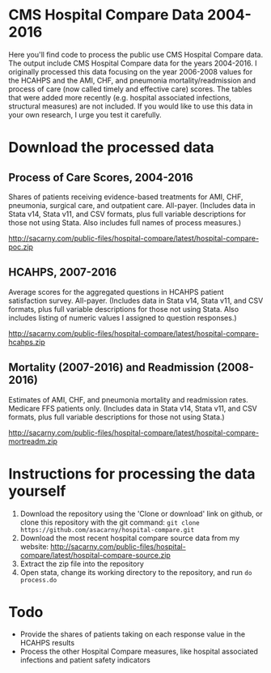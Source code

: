 # CMS Hospital Compare Data 2004-2016
Here you'll find code to process the public use CMS Hospital Compare data. The output include CMS Hospital Compare data for the years 2004-2016. I originally processed this data focusing on the year 2006-2008 values for the HCAHPS and the AMI, CHF, and pneumonia mortality/readmission and process of care (now called timely and effective care) scores. The tables that were added more recently (e.g. hospital associated infections, structural measures) are not included. If you would like to use this data in your own research, I urge you test it carefully.

# Download the processed data

## Process of Care Scores, 2004-2016
Shares of patients receiving evidence-based treatments for AMI, CHF, pneumonia, surgical care, and outpatient care. All-payer.
(Includes data in Stata v14, Stata v11, and CSV formats, plus full variable descriptions for those not using Stata. Also includes full names of process measures.)

http://sacarny.com/public-files/hospital-compare/latest/hospital-compare-poc.zip

## HCAHPS, 2007-2016
Average scores for the aggregated questions in HCAHPS patient satisfaction survey. All-payer.
(Includes data in Stata v14, Stata v11, and CSV formats, plus full variable descriptions for those not using Stata. Also includes listing of numeric values I assigned to question responses.)

http://sacarny.com/public-files/hospital-compare/latest/hospital-compare-hcahps.zip

## Mortality (2007-2016) and Readmission (2008-2016)
Estimates of AMI, CHF, and pneumonia mortality and readmission rates. Medicare FFS patients only.
(Includes data in Stata v14, Stata v11, and CSV formats, plus full variable descriptions for those not using Stata.)

http://sacarny.com/public-files/hospital-compare/latest/hospital-compare-mortreadm.zip

# Instructions for processing the data yourself
1. Download the repository using the 'Clone or download' link on github, or clone this repository with the git command:
`git clone https://github.com/asacarny/hospital-compare.git`
1. Download the most recent hospital compare source data from my website:
http://sacarny.com/public-files/hospital-compare/latest/hospital-compare-source.zip
1. Extract the zip file into the repository
1. Open stata, change its working directory to the repository, and run `do process.do`

# Todo
* Provide the shares of patients taking on each response value in the HCAHPS results
* Process the other Hospital Compare measures, like hospital associated infections and patient safety indicators